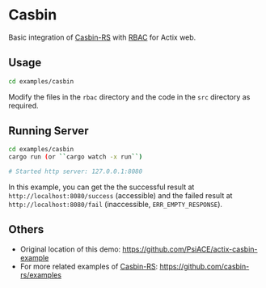 # Casbin

Basic integration of [Casbin-RS](https://github.com/casbin/casbin-rs) with [RBAC](https://en.wikipedia.org/wiki/Role-based_access_control) for Actix web.

## Usage

```sh
cd examples/casbin
```

Modify the files in the `rbac` directory and the code in the `src` directory as required.

## Running Server

```sh
cd examples/casbin
cargo run (or ``cargo watch -x run``)

# Started http server: 127.0.0.1:8080
```

In this example, you can get the the successful result at `http://localhost:8080/success` (accessible) and the failed result at `http://localhost:8080/fail` (inaccessible, `ERR_EMPTY_RESPONSE`).

## Others

- Original location of this demo: <https://github.com/PsiACE/actix-casbin-example>
- For more related examples of [Casbin-RS](https://github.com/casbin/casbin-rs): <https://github.com/casbin-rs/examples>
